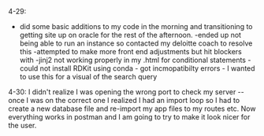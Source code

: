 4-29:
- did some basic additions to my code in the morning and transitioning to getting site up on oracle for the rest of the afternoon. 
-ended up not being able to run an instance so contacted my deloitte coach to resolve this
-attempted to make more front end adjustments but hit blockers with 
    -jinj2 not working properly in my .html for conditional statements 
    -could not install RDKit using conda - got incmopatibilty errors - I wanted to use this for a visual of the search query 

4-30:
I didn't realize I was opening the wrong port to check my server -- once I was on the correct one I realized I had an import loop so I had to create a new database file and re-import my app files to my routes etc. Now everything works in postman and I am going to try to make it look nicer for the user. 